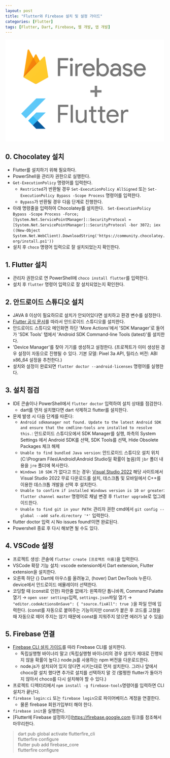 ```yaml
---
layout: post
title: "Flutter와 Firebase 설치 및 설정 가이드"
categories: [Flutter]
tags: [Flutter, Dart, Firebase, 웹 개발, 앱 개발]
---
```


<img src="/assets/img/flutterfirebase.png" alt="dart" width="500"/>

## 0. Chocolatey 설치

- Flutter를 설치하기 위해 필요하다.
- PowerShell을 관리자 권한으로 실행한다.
- `Get-ExecutionPolicy` 명령어를 입력한다.
  - `Restricted`가 반환될 경우 `Set-ExecutionPolicy AllSigned` 또는 `Set-ExecutionPolicy Bypass -Scope Process` 명령어를 입력한다.
  - `Bypass`가 반환될 경우 다음 단계로 진행한다.
- 아래 명령줄을 입력하여 Chocolatey를 설치한다.
  ` Set-ExecutionPolicy Bypass -Scope Process -Force; [System.Net.ServicePointManager]::SecurityProtocol = [System.Net.ServicePointManager]::SecurityProtocol -bor 3072; iex ((New-Object System.Net.WebClient).DownloadString('https://community.chocolatey.org/install.ps1'))`
- 설치 후 `choco` 명령어 입력으로 잘 설치되었는지 확인한다.

## 1. Flutter 설치

- 관리자 권한으로 연 PowerShell에 `choco install flutter`를 입력한다.
- 설치 후 `flutter` 명령어 입력으로 잘 설치되었는지 확인한다.

## 2. 안드로이드 스튜디오 설치

- JAVA 8 이상이 필요하므로 설치가 안되어있다면 설치하고 환경 변수를 설정한다.
- [Flutter 공식 문서](https://docs.flutter.dev/get-started/install/windows#android-setup)를 따라서 안드로이드 스튜디오를 설치한다.
- 안드로이드 스튜디오 메인화면 하단 'More Actions'에서 'SDK Manager'로 들어가 'SDK Tools' 탭에서 'Android SDK Command-line Tools (latest)'를 설치한다.
- 'Device Manager'를 찾아 기기를 생성하고 설정한다. (프로젝트가 이미 생성된 경우 설정이 자동으로 진행될 수 있다. 기본 모델: Pixel 3a API, 릴리스 버전: ABI x86_64 설정을 추천한다.)
- 설치와 설정이 완료되면 `flutter doctor --android-licenses` 명령어를 실행한다.

## 3. 설치 점검

- IDE 콘솔이나 PowerShell에서 `flutter doctor` 입력하여 설치 상태를 점검한다.
  - dart를 먼저 설치했다면 dart 삭제하고 flutter를 설치한다.
- 문제 발생 시 다음 단계를 따른다:
  - `Android sdkmanager not found. Update to the latest Android SDK and ensure that the cmdline-tools are installed to resolve this.`: 안드로이드 스튜디오에서 SDK Manager를 실행,
    좌측의 System Settings 에서 Android SDK를 선택, SDK Tools를 선택, Hide Obsolete Packages 체크 해제
  - `Unable to find bundled Java version`: 안드로이드 스튜디오 설치 위치(C:\Program Files\Android\Android Studio일 확률이 높음)의 `jbr` 폴더 내용을 `jre` 폴더에 복사한다.
  - `Windows 10 SDK` 가 없다고 뜨는 경우: [Visual Studio 2022](https://visualstudio.microsoft.com/ko/downloads/) 해당 사이트에서 Visual Studio 2022 무료 다운로드를 설치, 데스크톱 및 모바일에서 C++를 이용한 데스크톱 개발을 선택 후 설치한다.
  - `Unable to confirm if installed Windows version is 10 or greater`: `flutter channel master` 명령어로 채널 변경 후 `flutter upgrade`로 업그레이드한다.
  - `Unable to find git in your PATH`: 관리자 권한 cmd에서 `git config --global --add safe.directory '*'` 입력한다.
- flutter doctor 입력 시 No issues found!이면 완료된다.
- Powershell 종료 후 다시 해보면 될 수도 있다.

## 4. VSCode 설정

- 프로젝트 생성: 콘솔에 `flutter create [프로젝트 이름]`을 입력한다.
- VSCode 확장 기능 설치: vscode extension에서 Dart extension, Flutter extension을 설치한다.
- 오른쪽 하단 {} Dart에 마우스를 올려놓고, (hover) Dart DevTools 누른다. device에서 안드로이드 에뮬레이터 선택한다.
- 코딩할 때 (const로 인한) 파란줄 없애기: 왼쪽하단 톱니바퀴, Command Palatte 열기 → `open user settings`입력, `settings.json`파일 열기 → `"editor.codeActionsOnSave": { "source.fixAll": true }`을 파일 안에 입력한다. (const를 자동으로 붙여주는 기능이지만 const가 붙은 후 코드를 고쳤을 때 자동으로 떼어 주지는 않기 때문에 const를 지워주지 않으면 에러가 날 수 있음)

## 5. Firebase 연결

- [Firebase CLI 설치 가이드](https://firebase.google.com/docs/cli?hl=ko#install-cli-windows)를 따라 Firebase CLI를 설치한다.
  - 독립실행형 바이너리 말고 (독립실행형 바이너리의 경우 설치가 제대로 진행되지 않을 확률이 높다.) node.js를 사용하는 npm 버전을 다운로드한다.
  - node.js가 설치되어 있지 않다면 시키는대로 먼저 설치한다. 그러나 앞에서 choco잘 설치 했다면 추가로 설치를 선택하지 말 것 (멀쩡한 flutter가 돌아가지 않아서 choco를 다시 설치해야 할 수 있다.)
- 프로젝트 디렉터리에서 `npm install -g firebase-tools`명령어를 입력하면 CLI 설치가 끝난다.
- `firebase login:ci` 또는 `firebase login`으로 파이어베이스 계정을 연결한다.
  - 물론 firebase 회원가입부터 해야 한다.
- `firebase init`을 실행한다.
- [Flutter에 Firebase 설정하기](https://firebase.google.com 링크를 참조해서 마무리한다.

> dart pub global activate flutterfire_cli<br>
> flutterfire configure<br>
> flutter pub add firebase_core<br>
> flutterfire configure<br>
